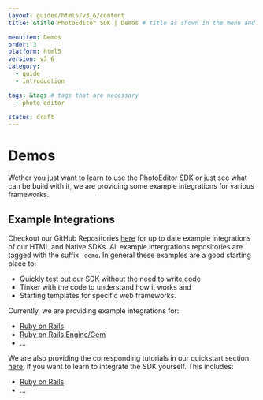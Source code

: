 ```yaml
---
layout: guides/html5/v3_6/content
title: &title PhotoEditor SDK | Demos # title as shown in the menu and 

menuitem: Demos
order: 3
platform: html5
version: v3_6
category: 
  - guide
  - introduction

tags: &tags # tags that are necessary
  - photo editor 

status: draft
---
```


# Demos

Wether you just want to learn to use the PhotoEditor SDK or just see what can be build with it, we are providing some example integrations for various frameworks.

## Example Integrations

Checkout our GitHub Repositories [here](https://github.com/imgly/) for up to date example integrations of our HTML and Native SDKs. 
All example intergrations repositories are tagged with the suffix `-demo`. In general these examples are a good starting place to:

 * Quickly test out our SDK without the need to write code
 * Tinker with the code to understand how it works and
 * Starting templates for specific web frameworks.


 Currently, we are providing example integrations for:

  * [Ruby on Rails](https://github.com/imgly/pesdk-rails-demo) 
  * [Ruby on Rails Engine/Gem](https://github.com/imgly/pesdk-ruby-gem-demo)
  * ...

We are also providing the corresponding tutorials in our quickstart section [here](/guides/html5/v3_6/quickstarts), if you want to learn to integrate the SDK yourself. This includes:

  * [Ruby on Rails](/guides/html5/v3_6/quickstarts/rails) 
  * ...
